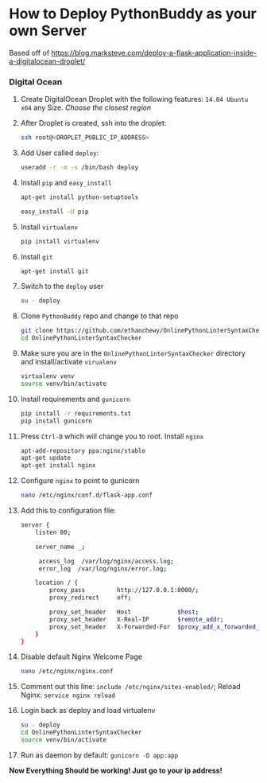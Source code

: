 # How to Deploy PythonBuddy as your own Server
Based off of https://blog.marksteve.com/deploy-a-flask-application-inside-a-digitalocean-droplet/

### Digital Ocean

1. Create DigitalOcean Droplet with the following features: `14.04 Ubuntu x64` any Size. *Choose the closest region*

2. After Droplet is created, ssh into the droplet:
    ```bash
    ssh root@<DROPLET_PUBLIC_IP_ADDRESS>
    ```

3. Add User called `deploy`:
    ```bash
    useradd -r -m -s /bin/bash deploy
    ```

4. Install `pip` and `easy_install`
    ```bash
    apt-get install python-setuptools
    ```
    ```bash
    easy_install -U pip
    ```

5. Install `virtualenv`
    ```bash
    pip install virtualenv
    ```

6. Install `git`
    ```bash
    apt-get install git
    ```

7. Switch to the `deploy` user
    ```bash
    su - deploy
    ```

8. Clone `PythonBuddy` repo and change to that repo
    ```bash
    git clone https://github.com/ethanchewy/OnlinePythonLinterSyntaxChecker
    cd OnlinePythonLinterSyntaxChecker
    ```

9. Make sure you are in the `OnlinePythonLinterSyntaxChecker` directory and install/activate `virualenv`
    ```bash
    virtualenv venv
    source venv/bin/activate
    ```

10. Install requirements and `gunicorn`
    ```bash
    pip install -r requirements.txt
    pip install gunicorn
    ```

11. Press `Ctrl-D` which will change you to root. Install `nginx`
    ```bash
    apt-add-repository ppa:nginx/stable
    apt-get update
    apt-get install nginx
    ```

12. Configure `nginx` to point to gunicorn
    ```bash
    nano /etc/nginx/conf.d/flask-app.conf
    ```

13. Add this to configuration file:
    ```bash
    server {
        listen 80;

        server_name _;

         access_log  /var/log/nginx/access.log;
         error_log  /var/log/nginx/error.log;

        location / {
            proxy_pass         http://127.0.0.1:8000/;
            proxy_redirect     off;

            proxy_set_header   Host             $host;
            proxy_set_header   X-Real-IP        $remote_addr;
            proxy_set_header   X-Forwarded-For  $proxy_add_x_forwarded_for;
        }
    }
    ```

14. Disable default Nginx Welcome Page
    ```bash
    nano /etc/nginx/nginx.conf
    ```

15. Comment out this line: `include /etc/nginx/sites-enabled/`; Reload Nginx: `service nginx reload`

16. Login back as deploy and load virtualenv
    ```bash
    su - deploy
    cd OnlinePythonLinterSyntaxChecker
    source venv/bin/activate
    ```

17. Run as daemon by default: `gunicorn -D app:app`

**Now Everything Should be working! Just go to your ip address!**
